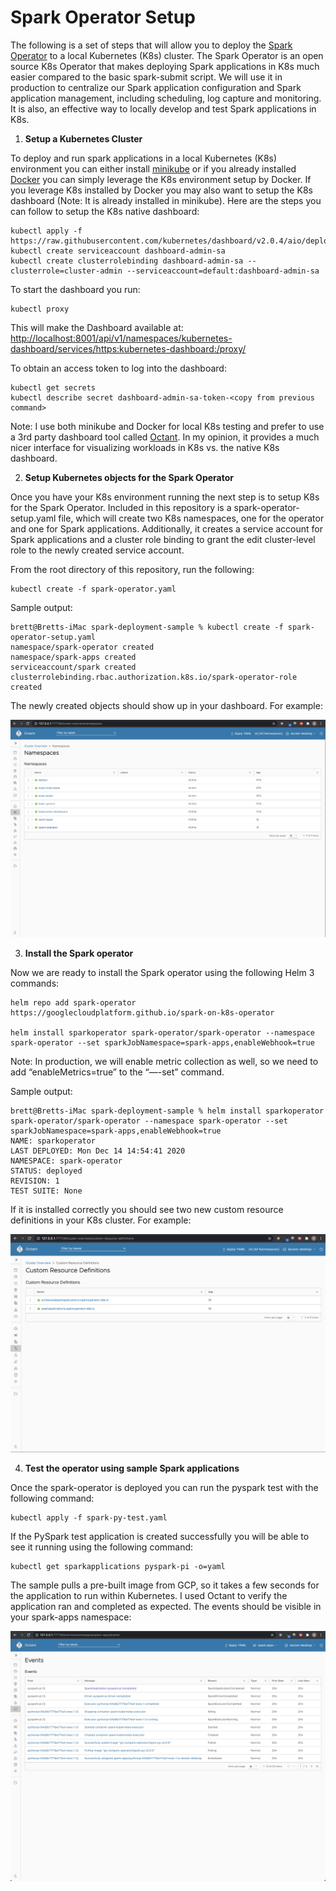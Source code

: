 # Spark Operator Setup

The following is a set of steps that will allow you to deploy the <a href="https://github.com/GoogleCloudPlatform/spark-on-k8s-operator">Spark Operator</a> to a local Kubernetes (K8s) cluster. The Spark Operator is an open source K8s Operator that makes deploying Spark applications in K8s much easier compared to the basic spark-submit script. We will use it in production to centralize our Spark application configuration and Spark application management, including scheduling, log capture and monitoring. It is also, an effective way to locally develop and test Spark applications in K8s.

1) <b>Setup a Kubernetes Cluster</b>

To deploy and run spark applications in a local Kubernetes (K8s) environment you can either install <a href="https://minikube.sigs.k8s.io/docs/start/">minikube</a> or if you already installed <a href="https://www.docker.com/products/docker-desktop">Docker</a> you can simply leverage the K8s environment setup by Docker. If you leverage K8s installed by Docker you may also want to setup the K8s dashboard (Note: It is already installed in minikube). Here are the steps you can follow to setup the K8s native dashboard: 

```
kubectl apply -f https://raw.githubusercontent.com/kubernetes/dashboard/v2.0.4/aio/deploy/recommended.yaml
kubectl create serviceaccount dashboard-admin-sa
kubectl create clusterrolebinding dashboard-admin-sa --clusterrole=cluster-admin --serviceaccount=default:dashboard-admin-sa
```

To start the dashboard you run:

```
kubectl proxy
```

This will make the Dashboard available at:<br/>
<a href="http://localhost:8001/api/v1/namespaces/kubernetes-dashboard/services/https:kubernetes-dashboard:/proxy/">http://localhost:8001/api/v1/namespaces/kubernetes-dashboard/services/https:kubernetes-dashboard:/proxy/</a>

To obtain an access token to log into the dashboard:

```
kubectl get secrets
kubectl describe secret dashboard-admin-sa-token-<copy from previous command>
```

Note: I use both minikube and Docker for local K8s testing and prefer to use a 3rd party dashboard tool called <a href="https://octant.dev/">Octant</a>. In my opinion, it provides a much nicer interface for visualizing workloads in K8s vs. the native K8s dashboard.

2) <b>Setup Kubernetes objects for the Spark Operator</b>

Once you have your K8s environment running the next step is to setup K8s for the Spark Operator. Included in this repository is a spark-operator-setup.yaml file, which will create two K8s namespaces, one for the operator and one for Spark applications. Additionally, it creates a service account for Spark applications and a cluster role binding to grant the edit cluster-level role to the newly created service account.

From the root directory of this repository, run the following:

```
kubectl create -f spark-operator.yaml
```

Sample output:

```
brett@Bretts-iMac spark-deployment-sample % kubectl create -f spark-operator-setup.yaml
namespace/spark-operator created
namespace/spark-apps created
serviceaccount/spark created
clusterrolebinding.rbac.authorization.k8s.io/spark-operator-role created
```

The newly created objects should show up in your dashboard. For example:

![alt text](images/k8s-cluster-namespaces.png "Octant Dashboard - Kubernetes Cluster Namespaces View")

3) <b>Install the Spark operator</b>

Now we are ready to install the Spark operator using the following Helm 3 commands:

```
helm repo add spark-operator https://googlecloudplatform.github.io/spark-on-k8s-operator

helm install sparkoperator spark-operator/spark-operator --namespace spark-operator --set sparkJobNamespace=spark-apps,enableWebhook=true
```

Note: In production, we will enable metric collection as well, so we need to add “enableMetrics=true” to the “—-set” command.

Sample output:

```
brett@Bretts-iMac spark-deployment-sample % helm install sparkoperator spark-operator/spark-operator --namespace spark-operator --set sparkJobNamespace=spark-apps,enableWebhook=true
NAME: sparkoperator
LAST DEPLOYED: Mon Dec 14 14:54:41 2020
NAMESPACE: spark-operator
STATUS: deployed
REVISION: 1
TEST SUITE: None
```

If it is installed correctly you should see two new custom resource definitions in your K8s cluster. For example:

![alt text](images/k8s-cluster-custom-resource-defs.png "Octant Dashboard - Kubernetes Cluster Custom Resource Definitions View")

4) <b>Test the operator using sample Spark applications</b>

Once the spark-operator is deployed you can run the pyspark test with the following command:

```
kubectl apply -f spark-py-test.yaml
```

If the PySpark test application is created successfully you will be able to see it running using the following command:

```
kubectl get sparkapplications pyspark-pi -o=yaml
```

The sample pulls a pre-built image from GCP, so it takes a few seconds for the application to run within Kubernetes. I used Octant to verify the application ran and completed as expected. The events should be visible in your spark-apps namespace:

![alt text](images/k8s-events-spark-test.png "Octant Dashboard - spark-apps namespace events")

